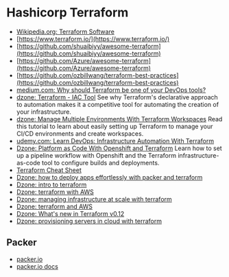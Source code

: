 # Hashicorp Terraform
* [Wikipedia.org: Terraform Software](https://en.wikipedia.org/wiki/Terraform_(software))
* [https://www.terraform.io/](https://www.terraform.io/)
* [https://github.com/shuaibiyy/awesome-terraform](https://github.com/shuaibiyy/awesome-terraform)
* [https://github.com/Azure/awesome-terraform](https://github.com/Azure/awesome-terraform)
* [https://github.com/ozbillwang/terraform-best-practices](https://github.com/ozbillwang/terraform-best-practices)
* [medium.com: Why should Terraform be one of your DevOps tools?](https://medium.com/devopslinks/why-should-terraform-be-one-of-your-devops-tools-29ae15861b1f)
* [dzone: Terraform - IAC Tool](https://dzone.com/articles/terraform-iac-tool) See why Terraform's declarative approach to automation makes it a competitive tool for automating the creation of your infrastructure.
* [dzone: Manage Multiple Environments With Terraform Workspaces](https://dzone.com/articles/manage-multiple-environments-with-terraform-worksp) Read this tutorial to learn about easily setting up Terraform to manage your CI/CD environments and create workspaces.
* [udemy.com: Learn DevOps: Infrastructure Automation With Terraform](https://www.udemy.com/learn-devops-infrastructure-automation-with-terraform/)
* [Dzone: Platform as Code With Openshift and Terraform](https://dzone.com/articles/platform-as-code-with-openshift-amp-terraform) Learn how to set up a pipeline workflow with Openshift and the Terraform infrastructure-as-code tool to configure builds and deployments.
* [Terraform Cheat Sheet](https://dzone.com/articles/terraform-cli-cheat-sheet)
* [Dzone: how to deploy apps effortlessly with packer and terraform](https://dzone.com/articles/how-to-deploy-apps-effortlessly-with-packer-and-te)
* [Dzone: intro to terraform](https://dzone.com/articles/intro-to-terraform-way-of-infra-as-code)
* [Dzone: terraform with AWS](https://dzone.com/articles/terraform-with-aws)
* [Dzone: managing infrastructure at scale with terraform](https://dzone.com/articles/managing-infrastructure-at-scale-with-terraform)
* [Dzone: terraform and AWS](https://dzone.com/articles/terraform-and-aws)
* [Dzone: What's new in Terraform v0.12](https://dzone.com/articles/whats-new-in-terraform-v012)
* [Dzone: provisioning servers in cloud with terraform](https://dzone.com/articles/provisioning-servers-in-cloud-with-terraform)

## Packer
* [packer.io](https://packer.io/)
* [packer.io docs](https://www.packer.io/docs/index.html)
